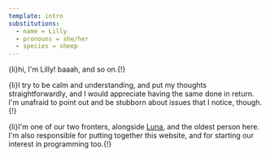 ```yaml
---
template: intro
substitutions:
  - name = Lilly
  - pronouns = she/her
  - species = sheep
---
```


{li}hi, I'm Lilly! baaah, and so on.{!}

{li}I try to be calm and understanding, and put my thoughts straightforwardly, and I would appreciate having the same done in return. I'm unafraid to point out and be stubborn about issues that I notice, though.{!}

{li}I'm one of our two fronters, alongside [Luna](../luna/intro.md), and the oldest person here. I'm also responsible for putting together this website, and for starting our interest in programming too.{!}